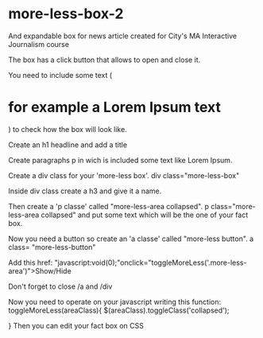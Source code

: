 # more-less-box-2
And expandable box for news article created for City's MA Interactive Journalism course

The box has a click button that allows to open and close it.

You need to include some text (<h1>for example a Lorem Ipsum text </h1>) to check how the box will look like.  

Create an h1 headline and add a title 

Create paragraphs p in wich is included some text like Lorem Ipsum. 

Create a div class for your 'more-less box'. div class="more-less-box"

Inside div class create a h3 and give it a name. 

Then create a 'p classe' called "more-less-area collapsed". p class="more-less-area collapsed" and put some text which will be the one of your fact box.

Now you need a button so create an 'a classe' called "more-less button". a class= "more-less-button" 

Add this href: "javascript:void(0);"onclick="toggleMoreLess('.more-less-area')">Show/Hide
 
 Don't forget to close /a and /div
 
Now you need to operate on your javascript writing this function: 
toggleMoreLess(areaClass){
$(areaClass).toggleClass('collapsed');
 
}
Then you can edit your fact box on CSS
